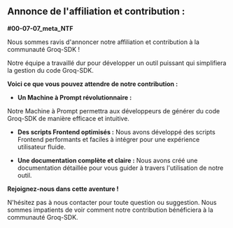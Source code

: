 ## Annonce de l'affiliation et contribution : 

**#00-07-07_meta_NTF**

Nous sommes ravis d'annoncer notre affiliation et contribution à la communauté Groq-SDK !  

Notre équipe a travaillé dur pour développer un outil puissant qui simplifiera la gestion du code Groq-SDK.  

**Voici ce que vous pouvez attendre de notre contribution :**

* **Un Machine à Prompt révolutionnaire :**  

Notre Machine à Prompt permettra aux développeurs de générer du code Groq-SDK de manière efficace et intuitive. 
* **Des scripts Frontend optimisés :** Nous avons développé des scripts Frontend performants et faciles à intégrer pour une expérience utilisateur fluide.

* **Une documentation complète et claire :**  Nous avons créé une documentation détaillée pour vous guider à travers  l'utilisation de notre outil. 

**Rejoignez-nous dans cette aventure !**  

N'hésitez pas à nous contacter pour toute question ou suggestion. Nous sommes impatients de voir comment notre contribution bénéficiera à la communauté Groq-SDK.



